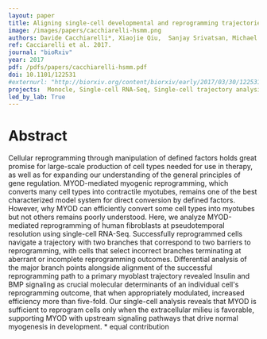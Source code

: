 ```yaml
---
layout: paper
title: Aligning single-cell developmental and reprogramming trajectories identifies molecular determinants of reprogramming outcome
image: /images/papers/cacchiarelli-hsmm.png
authors: Davide Cacchiarelli*, Xiaojie Qiu,  Sanjay Srivatsan, Michael J. Ziller, Eliah Overbey, Jonna Grimsby,  Prapti Pokharel, Ken Livak, Shuqiang Li, Alex Meissner, Tarjei Mikkelsen, John Rinn,  Cole Trapnell*
ref: Cacciarelli et al. 2017.
journal: "bioRxiv"
year: 2017
pdf: /pdfs/papers/cacchiarelli-hsmm.pdf
doi: 10.1101/122531
#externurl: "http://biorxiv.org/content/biorxiv/early/2017/03/30/122531.full.pdf"
projects:  Monocle, Single-cell RNA-Seq, Single-cell trajectory analysis, Pluripotency and reprogramming
led_by_lab: True
---
```


# Abstract

Cellular reprogramming through manipulation of defined factors holds great promise for large-scale production of cell types needed for use in therapy, as well as for expanding our understanding of the general principles of gene regulation. MYOD-mediated myogenic reprogramming, which converts many cell types into contractile myotubes, remains one of the best characterized model system for direct conversion by defined factors. However, why MYOD can efficiently convert some cell types into myotubes but not others remains poorly understood. Here, we analyze MYOD-mediated reprogramming of human fibroblasts at pseudotemporal resolution using single-cell RNA-Seq. Successfully reprogrammed cells navigate a trajectory with two branches that correspond to two barriers to reprogramming, with cells that select incorrect branches terminating at aberrant or incomplete reprogramming outcomes. Differential analysis of the major branch points alongside alignment of the successful reprogramming path to a primary myoblast trajectory revealed Insulin and BMP signaling as crucial molecular determinants of an individual cell's reprogramming outcome, that when appropriately modulated, increased efficiency more than five-fold. Our single-cell analysis reveals that MYOD is sufficient to reprogram cells only when the extracellular milieu is favorable, supporting MYOD with upstream signaling pathways that drive normal myogenesis in development.
\* equal contribution
